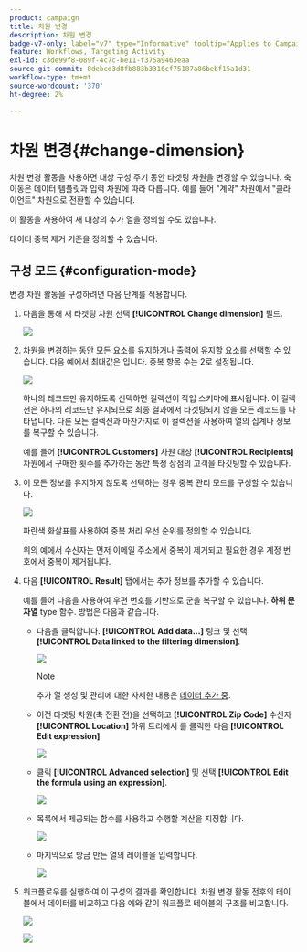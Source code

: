 ```yaml
---
product: campaign
title: 차원 변경
description: 차원 변경
badge-v7-only: label="v7" type="Informative" tooltip="Applies to Campaign Classic v7 only"
feature: Workflows, Targeting Activity
exl-id: c3de99f8-089f-4c7c-be11-f375a9463eaa
source-git-commit: 8debcd3d8fb883b3316cf75187a86bebf15a1d31
workflow-type: tm+mt
source-wordcount: '370'
ht-degree: 2%

---
```


# 차원 변경{#change-dimension}



차원 변경 활동을 사용하면 대상 구성 주기 동안 타겟팅 차원을 변경할 수 있습니다. 축 이동은 데이터 템플릿과 입력 차원에 따라 다릅니다. 예를 들어 &quot;계약&quot; 차원에서 &quot;클라이언트&quot; 차원으로 전환할 수 있습니다.

이 활동을 사용하여 새 대상의 추가 열을 정의할 수도 있습니다.

데이터 중복 제거 기준을 정의할 수 있습니다.

## 구성 모드 {#configuration-mode}

변경 차원 활동을 구성하려면 다음 단계를 적용합니다.

1. 다음을 통해 새 타겟팅 차원 선택 **[!UICONTROL Change dimension]** 필드.

   ![](assets/s_user_change_dimension_param1.png)

1. 차원을 변경하는 동안 모든 요소를 유지하거나 출력에 유지할 요소를 선택할 수 있습니다. 다음 예에서 최대값은 입니다. 중복 항목 수는 2로 설정됩니다.

   ![](assets/s_user_change_dimension_limit.png)

   하나의 레코드만 유지하도록 선택하면 컬렉션이 작업 스키마에 표시됩니다. 이 컬렉션은 하나의 레코드만 유지되므로 최종 결과에서 타겟팅되지 않을 모든 레코드를 나타냅니다. 다른 모든 컬렉션과 마찬가지로 이 컬렉션을 사용하여 열의 집계나 정보를 복구할 수 있습니다.

   예를 들어 **[!UICONTROL Customers]** 차원 대상 **[!UICONTROL Recipients]** 차원에서 구매한 횟수를 추가하는 동안 특정 상점의 고객을 타깃팅할 수 있습니다.

1. 이 모든 정보를 유지하지 않도록 선택하는 경우 중복 관리 모드를 구성할 수 있습니다.

   ![](assets/s_user_change_dimension_param2.png)

   파란색 화살표를 사용하여 중복 처리 우선 순위를 정의할 수 있습니다.

   위의 예에서 수신자는 먼저 이메일 주소에서 중복이 제거되고 필요한 경우 계정 번호에서 중복이 제거됩니다.

1. 다음 **[!UICONTROL Result]** 탭에서는 추가 정보를 추가할 수 있습니다.

   예를 들어 다음을 사용하여 우편 번호를 기반으로 군을 복구할 수 있습니다. **하위 문자열** type 함수. 방법은 다음과 같습니다.

   * 다음을 클릭합니다. **[!UICONTROL Add data...]** 링크 및 선택 **[!UICONTROL Data linked to the filtering dimension]**.

      ![](assets/wf_change-dimension_sample_01.png)

      >[!NOTE]
      >
      >추가 열 생성 및 관리에 대한 자세한 내용은 [데이터 추가 중](query.md#adding-data).

   * 이전 타겟팅 차원(축 전환 전)을 선택하고 **[!UICONTROL Zip Code]** 수신자 **[!UICONTROL Location]** 하위 트리에서 를 클릭한 다음 **[!UICONTROL Edit expression]**.

      ![](assets/wf_change-dimension_sample_02.png)

   * 클릭 **[!UICONTROL Advanced selection]** 및 선택 **[!UICONTROL Edit the formula using an expression]**.

      ![](assets/wf_change-dimension_sample_03.png)

   * 목록에서 제공되는 함수를 사용하고 수행할 계산을 지정합니다.

      ![](assets/wf_change-dimension_sample_04.png)

   * 마지막으로 방금 만든 열의 레이블을 입력합니다.

      ![](assets/wf_change-dimension_sample_05.png)

1. 워크플로우를 실행하여 이 구성의 결과를 확인합니다. 차원 변경 활동 전후의 테이블에서 데이터를 비교하고 다음 예와 같이 워크플로 테이블의 구조를 비교합니다.

   ![](assets/wf_change-dimension_sample_06.png)

   ![](assets/wf_change-dimension_sample_07.png)
